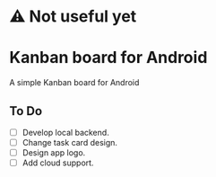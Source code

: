 # :warning: Not useful yet

# Kanban board for Android

A simple Kanban board for Android

## To Do

- [ ] Develop local backend.
- [ ] Change task card design.
- [ ] Design app logo.
- [ ] Add cloud support.